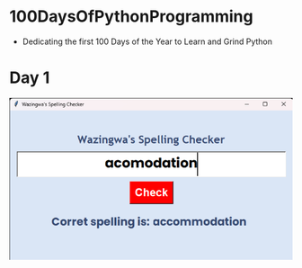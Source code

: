 # 100DaysOfPythonProgramming
- Dedicating the first 100 Days of the Year to Learn and Grind Python

# Day 1
![alt text](<Wazingwa's Spelling Checker 1_1_2025 11_18_48 AM.png>)